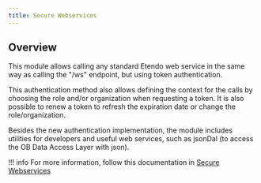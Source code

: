 ```yaml
---
title: Secure Webservices 
---
```

## Overview

This module allows calling any standard Etendo web service in the same way as calling the "/ws" endpoint, but using token authentication.

This authentication method also allows defining the context for the calls by choosing the role and/or organization when requesting a token. It is also possible to renew a token to refresh the expiration date or change the role/organization.

Besides the new authentication implementation, the module includes utilities for developers and useful web services, such as jsonDal (to access the OB Data Access Layer with json).


!!! info
    For more information, follow this documentation  in [Secure Webservices](https://demo.etendo.cloud/etendo/web/com.smf.securewebservices/doc/#/Login/post_sws_login) 
